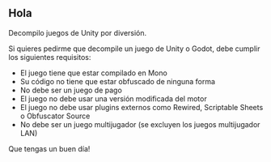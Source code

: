 ## Hola
Decompilo juegos de Unity por diversión.

Si quieres pedirme que decompile un juego de Unity o Godot, debe cumplir los siguientes requisitos:
- El juego tiene que estar compilado en Mono
- Su código no tiene que estar obfuscado de ninguna forma
- No debe ser un juego de pago
- El juego no debe usar una versión modificada del motor
- El juego no debe usar plugins externos como Rewired, Scriptable Sheets o Obfuscator Source
- No debe ser un juego multijugador (se excluyen los juegos multijugador LAN)
  
Que tengas un buen día!

